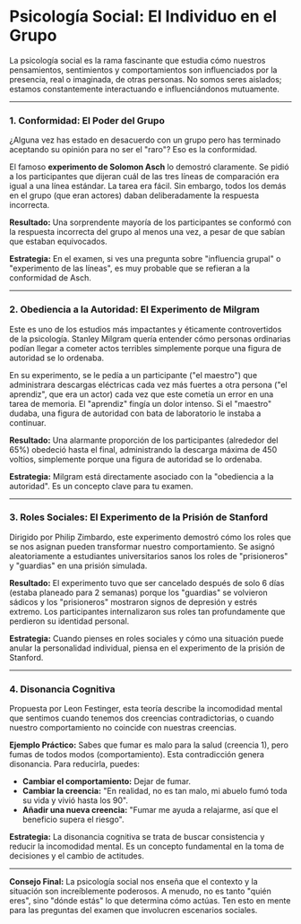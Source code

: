 # Psicología Social: El Individuo en el Grupo

La psicología social es la rama fascinante que estudia cómo nuestros pensamientos, sentimientos y comportamientos son influenciados por la presencia, real o imaginada, de otras personas. No somos seres aislados; estamos constantemente interactuando e influenciándonos mutuamente.

---

### **1. Conformidad: El Poder del Grupo**

¿Alguna vez has estado en desacuerdo con un grupo pero has terminado aceptando su opinión para no ser el "raro"? Eso es la conformidad.

El famoso **experimento de Solomon Asch** lo demostró claramente. Se pidió a los participantes que dijeran cuál de las tres líneas de comparación era igual a una línea estándar. La tarea era fácil. Sin embargo, todos los demás en el grupo (que eran actores) daban deliberadamente la respuesta incorrecta.

**Resultado:** Una sorprendente mayoría de los participantes se conformó con la respuesta incorrecta del grupo al menos una vez, a pesar de que sabían que estaban equivocados.

**Estrategia:** En el examen, si ves una pregunta sobre "influencia grupal" o "experimento de las líneas", es muy probable que se refieran a la conformidad de Asch.

---

### **2. Obediencia a la Autoridad: El Experimento de Milgram**

Este es uno de los estudios más impactantes y éticamente controvertidos de la psicología. Stanley Milgram quería entender cómo personas ordinarias podían llegar a cometer actos terribles simplemente porque una figura de autoridad se lo ordenaba.

En su experimento, se le pedía a un participante ("el maestro") que administrara descargas eléctricas cada vez más fuertes a otra persona ("el aprendiz", que era un actor) cada vez que este cometía un error en una tarea de memoria. El "aprendiz" fingía un dolor intenso. Si el "maestro" dudaba, una figura de autoridad con bata de laboratorio le instaba a continuar.

**Resultado:** Una alarmante proporción de los participantes (alrededor del 65%) obedeció hasta el final, administrando la descarga máxima de 450 voltios, simplemente porque una figura de autoridad se lo ordenaba.

**Estrategia:** Milgram está directamente asociado con la "obediencia a la autoridad". Es un concepto clave para tu examen.

---

### **3. Roles Sociales: El Experimento de la Prisión de Stanford**

Dirigido por Philip Zimbardo, este experimento demostró cómo los roles que se nos asignan pueden transformar nuestro comportamiento. Se asignó aleatoriamente a estudiantes universitarios sanos los roles de "prisioneros" y "guardias" en una prisión simulada.

**Resultado:** El experimento tuvo que ser cancelado después de solo 6 días (estaba planeado para 2 semanas) porque los "guardias" se volvieron sádicos y los "prisioneros" mostraron signos de depresión y estrés extremo. Los participantes internalizaron sus roles tan profundamente que perdieron su identidad personal.

**Estrategia:** Cuando pienses en roles sociales y cómo una situación puede anular la personalidad individual, piensa en el experimento de la prisión de Stanford.

---

### **4. Disonancia Cognitiva**

Propuesta por Leon Festinger, esta teoría describe la incomodidad mental que sentimos cuando tenemos dos creencias contradictorias, o cuando nuestro comportamiento no coincide con nuestras creencias.

**Ejemplo Práctico:** Sabes que fumar es malo para la salud (creencia 1), pero fumas de todos modos (comportamiento). Esta contradicción genera disonancia. Para reducirla, puedes:
-   **Cambiar el comportamiento:** Dejar de fumar.
-   **Cambiar la creencia:** "En realidad, no es tan malo, mi abuelo fumó toda su vida y vivió hasta los 90".
-   **Añadir una nueva creencia:** "Fumar me ayuda a relajarme, así que el beneficio supera el riesgo".

**Estrategia:** La disonancia cognitiva se trata de buscar consistencia y reducir la incomodidad mental. Es un concepto fundamental en la toma de decisiones y el cambio de actitudes.

---

**Consejo Final:** La psicología social nos enseña que el contexto y la situación son increíblemente poderosos. A menudo, no es tanto "quién eres", sino "dónde estás" lo que determina cómo actúas. Ten esto en mente para las preguntas del examen que involucren escenarios sociales.
